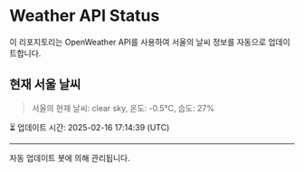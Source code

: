 
# Weather API Status

이 리포지토리는 OpenWeather API를 사용하여 서울의 날씨 정보를 자동으로 업데이트합니다.

## 현재 서울 날씨
> 서울의 현재 날씨: clear sky, 온도: -0.5°C, 습도: 27%

⏳ 업데이트 시간: 2025-02-16 17:14:39 (UTC)

---
자동 업데이트 봇에 의해 관리됩니다.
